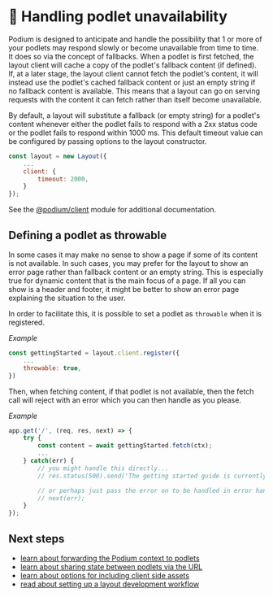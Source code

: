 # 🔌 Handling podlet unavailability

Podium is designed to anticipate and handle the possibility that 1 or more of your podlets may respond slowly or become unavailable from time to time. It does so via the concept of fallbacks.
When a podlet is first fetched, the layout client will cache a copy of the podlet's fallback content (if defined). If, at a later stage, the layout client cannot fetch the podlet's content, it will instead use the podlet's cached fallback content or just an empty string if no fallback content is available. This means that a layout can go on serving requests with the content it can fetch rather than itself become unavailable.

By default, a layout will substitute a fallback (or empty string) for a podlet's content whenever either the podlet fails to respond with a 2xx status code or the podlet fails to respond within 1000 ms. This default timeout value can be configured by passing options to the layout constructor.

```js
const layout = new Layout({
    ...
    client: {
        timeout: 2000,
    }
});
```

See the [@podium/client](https://github.schibsted.io/Podium/client/blob/master/README.md) module for additional documentation.

## Defining a podlet as throwable

In some cases it may make no sense to show a page if some of its content is not available. In such cases, you may prefer for the layout to show an error page rather than fallback content or an empty string. This is especially true for dynamic content that is the main focus of a page. If all you can show is a header and footer, it might be better to show an error page explaining the situation to the user.

In order to facilitate this, it is possible to set a podlet as `throwable` when it is registered.

_Example_

```js
const gettingStarted = layout.client.register({
    ...
    throwable: true,
})
```

Then, when fetching content, if that podlet is not available, then the fetch call will reject with an error which you can then handle as you please.

_Example_

```js
app.get('/', (req, res, next) => {
    try {
        const content = await gettingStarted.fetch(ctx);
        ...
    } catch(err) {
        // you might handle this directly...
        // res.status(500).send('The getting started guide is currently unavailable');

        // or perhaps just pass the error on to be handled in error handling middleware
        // next(err);
    }
});
```

## Next steps

-   [learn about forwarding the Podium context to podlets](/Podium/docs/layouts/context.html)
-   [learn about sharing state between podlets via the URL](/Podium/docs/layouts/sharing_state.html)
-   [learn about options for including client side assets](/Podium/docs/layouts/assets.html)
-   [read about setting up a layout development workflow](/Podium/docs/layouts/local_development.html)
